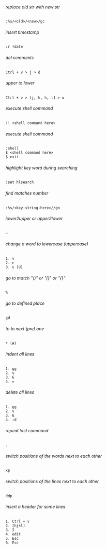 ###### replace old str with new str
    :%s/<old>/<new>/gc 

###### insert timestamp  
    :r !date

###### del comments
    Ctrl + v > j > d

###### upper to lower
    Ctrl + v > [j, k, h, l] > u

###### execute shell command
    :! <shell command here>
    
###### execute shell command
    :shell
    $ <shell command here>
    $ exit

###### highlight key word during searching
    :set hlsearch
    
###### find matches number
    :%s/<key-string-here>//gn

###### lower2upper or upper2lower
    ~

###### change a word to lowercase (uppercase)
    1. v  
    2. e
    3. u (U)
    
###### go to match "()" or "[]" or "{}"
    %

###### go to defined place
    gd
    
###### to to next (pre) one
    * (#)

###### indent all lines
    1. gg
    2. v
    3. G
    4. =


###### delete all lines
    1. gg
    2. v
    3. G
    4. :d

###### repeat last command
    .

###### switch positions of the words next to each other
    xp

###### switch positions of the lines next to each other
    ddp
    
###### insert a header for some lines
    1. Ctrl + v
    2. [hjkl]
    3. I
    4. edit
    5. Esc
    6. Esc
